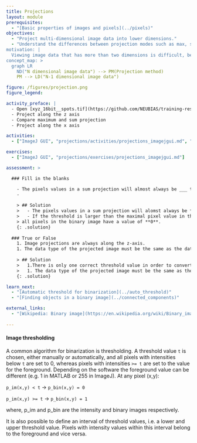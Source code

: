 ```yaml
---
title: Projections
layout: module
prerequisites:
  - "[Basic properties of images and pixels](../pixels)"
objectives:
  - "Project multi-dimensional image data into lower dimensions."
  - "Understand the differences between projection modes such as max, sum, and mean.
motivation: |
  Viewing image data that has more than two dimensions is difficult, because computer monitors are 2-D. Thus, it often is very useful to project the data into a 2-D representation. Of course, doing such a projection will loose information. Thus, performinig projections without compromising the scientific integrity of the data is not easy and should be only done with a sufficient understanding of the various methods.
concept_map: >
  graph LR
    ND("N dimensional image data") --> PM(Projection method)
    PM --> LD("N-1 dimensional image data")

figure: /figures/projection.png
figure_legend: 

activity_preface: |
  - Open [xyz_16bit__spots.tif](https://github.com/NEUBIAS/training-resources/raw/master/image_data/xyz_16bit__spots.tif)
  - Project along the z axis
  - Compare maximum and sum projection
  - Project along the x axis

activities:
  - ["ImageJ GUI", "projections/activities/projections_imagejgui.md", "markdown"]

exercises:
  - ["ImageJ GUI", "projections/exercises/projections_imagejgui.md"]

assessment: >

  ### Fill in the blanks

    - The pixels values in a sum projection will almost always be ___ than the original values.
    - 
    
    > ## Solution
    >   - The pixels values in a sum projection will alomst always be **larger** than the original values.
    >   - If the threshold is larger than the maximal pixel value in the intensity image, 
    > all pixels in the binary image have a value of **0**.
    {: .solution}
    
  ### True or False
    1. Image projections are always along the z-axis.
    1. The data type of the projected image must be the same as the data type of the original image.
    
    > ## Solution
    >   1.There is only one correct threshold value in order to convert an intensity image into a binary image. **False*
    >   1. The data type of the projected image must be the same as the data type of the original image. **False** In sum projections the pixel values are larger than in the original data and a different data type might be need to represent them. For maximum projections however the data type should not be changed. For mean projections it depends on which accuracy (decimal places) your science requires (e.g., decimal places need a floating point data type).
    {: .solution}

learn_next:
  - "[Automatic threshold for binarization](../auto_threshold)"
  - "[Finding objects in a binary image](../connected_components)"

external_links:
  - "[Wikipedia: Binary image](https://en.wikipedia.org/wiki/Binary_image)"
  
---
```

#### Image thresholding
A common algorithm for binarization is thresholding. A threshold value `t` is chosen, either manually or automatically, 
and all pixels with intensities below `t` are set to 0, whereas pixels with intensities `>= t` are set to the value for the foreground. 
Depending on the software the foreground value can be different (e.g. 1 in MATLAB or 255 in ImageJ). At any pixel (x,y):

`p_im(x,y) < t` -> `p_bin(x,y) = 0`

`p_im(x,y) >= t` -> `p_bin(x,y) = 1`

where, p_im and p_bin are the intensity and binary images respectively.

It is also possible to define an interval of threshold values, i.e. a lower and upper threshold value. Pixels with intensity values 
within this interval belong to the foreground and vice versa. 
 

